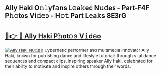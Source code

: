 ## Ally Haki O𝚗𝚕yf𝚊ns L𝚎a𝚔ed N𝚞𝚍es - Part-F4F P𝚑𝚘tos Vi𝚍𝚎o - H𝚘𝚝 Part L𝚎a𝚔s 8E3rG

# <h2><a href="http://kf3wyc.oniu.top/?m=Ally+Haki">🔗👉 🔴 Ally Haki P𝚑ot𝚘𝚜 V𝚒d𝚎o</a></h2>

[![Ally Haki Nu𝚍e𝚜](https://i.imgur.com/0qMVB7G.gif)](http://kf3wyc.oniu.top/?m=Ally+Haki)
Cybernetic performer and multimedia innovator Ally Haki, known for publishing dance and lifestyle tutorials through viral dance sequences and compact clips. Inspiring speaker Ally Haki, celebrated for their ability to motivate and inspire others through their words.  
